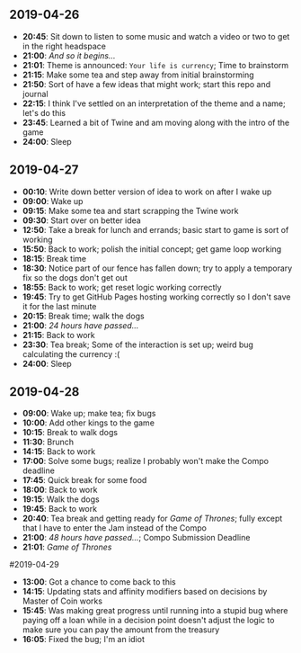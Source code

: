 ## 2019-04-26

- **20:45**: Sit down to listen to some music and watch a video or two to get in
the right headspace
- **21:00**: *And so it begins...*
- **21:01**: Theme is announced: `Your life is currency`; Time to brainstorm
- **21:15**: Make some tea and step away from initial brainstorming
- **21:50**: Sort of have a few ideas that might work; start this repo and journal
- **22:15**: I think I've settled on an interpretation of the theme and a name;
let's do this
- **23:45**: Learned a bit of Twine and am moving along with the intro of the game
- **24:00**: Sleep

## 2019-04-27

- **00:10**: Write down better version of idea to work on after I wake up
- **09:00**: Wake up
- **09:15**: Make some tea and start scrapping the Twine work
- **09:30**: Start over on better idea
- **12:50**: Take a break for lunch and errands; basic start to game is sort of working
- **15:50**: Back to work; polish the initial concept; get game loop working
- **18:15**: Break time
- **18:30**: Notice part of our fence has fallen down; try to apply a temporary fix so the dogs don't get out
- **18:55**: Back to work; get reset logic working correctly
- **19:45**: Try to get GitHub Pages hosting working correctly so I don't save it for the last minute
- **20:15**: Break time; walk the dogs
- **21:00**: *24 hours have passed...*
- **21:15**: Back to work
- **23:30**: Tea break; Some of the interaction is set up; weird bug calculating the currency :(
- **24:00**: Sleep

## 2019-04-28

- **09:00**: Wake up; make tea; fix bugs
- **10:00**: Add other kings to the game
- **10:15**: Break to walk dogs
- **11:30**: Brunch
- **14:15**: Back to work
- **17:00**: Solve some bugs; realize I probably won't make the Compo deadline
- **17:45**: Quick break for some food
- **18:00**: Back to work
- **19:15**: Walk the dogs
- **19:45**: Back to work
- **20:40**: Tea break and getting ready for *Game of Thrones*; fully except that I have to enter the Jam instead of the Compo
- **21:00**: *48 hours have passed...*; Compo Submission Deadline
- **21:01**: *Game of Thrones*

#2019-04-29

- **13:00**: Got a chance to come back to this
- **14:15**: Updating stats and affinity modifiers based on decisions by Master of Coin works
- **15:45**: Was making great progress until running into a stupid bug where paying off a loan while in a decision point doesn't adjust the logic to make sure you can pay the amount from the treasury
- **16:05**: Fixed the bug; I'm an idiot

